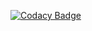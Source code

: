 [![Codacy Badge](https://api.codacy.com/project/badge/Grade/38c901d1e0b64b8e8fa7d44241763d3d)](https://www.codacy.com/app/OpenDevSecOps/terraform-aws-darknet?utm_source=github.com&amp;utm_medium=referral&amp;utm_content=opendevsecops/terraform-aws-darknet&amp;utm_campaign=Badge_Grade)
